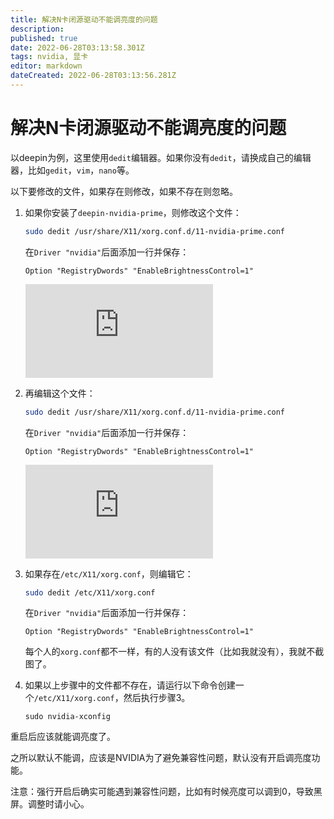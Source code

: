 ```yaml
---
title: 解决N卡闭源驱动不能调亮度的问题
description: 
published: true
date: 2022-06-28T03:13:58.301Z
tags: nvidia, 显卡
editor: markdown
dateCreated: 2022-06-28T03:13:56.281Z
---
```


# 解决N卡闭源驱动不能调亮度的问题
以deepin为例，这里使用`dedit`编辑器。如果你没有`dedit`，请换成自己的编辑器，比如`gedit`，`vim`，`nano`等。

以下要修改的文件，如果存在则修改，如果不存在则忽略。

1. 如果你安装了`deepin-nvidia-prime`，则修改这个文件：

   ```bash
   sudo dedit /usr/share/X11/xorg.conf.d/11-nvidia-prime.conf
   ```

   在`Driver "nvidia"`后面添加一行并保存：

   ```vbnet
   Option "RegistryDwords" "EnableBrightnessControl=1"
   ```

   ![image.png](https://hu60.cn/q.php/link.img.html?url64=aHR0cDovL2ZpbGUuaHU2MC5jbi9maWxlL2hhc2gvcG5nLzYyOWU1OTcxNTFmYTFjZjhhZGEzNzQ1ZDBmOTdkYjQ5MjY5ODMucG5n)

2. 再编辑这个文件：

   ```bash
   sudo dedit /usr/share/X11/xorg.conf.d/11-nvidia-prime.conf
   ```

   在`Driver "nvidia"`后面添加一行并保存：

   ```vbnet
   Option "RegistryDwords" "EnableBrightnessControl=1"
   ```

   ![image.png](https://hu60.cn/q.php/link.img.html?url64=aHR0cDovL2ZpbGUuaHU2MC5jbi9maWxlL2hhc2gvcG5nLzQ5ZGI0ZWRkODMxYmVjZmJkYmUwY2FjZDk2YmM4NDAxMzYxMTgucG5n)

3. 如果存在`/etc/X11/xorg.conf`，则编辑它：

   ```bash
   sudo dedit /etc/X11/xorg.conf
   ```

   在`Driver "nvidia"`后面添加一行并保存：

   ```vbnet
   Option "RegistryDwords" "EnableBrightnessControl=1"
   ```

   每个人的`xorg.conf`都不一样，有的人没有该文件（比如我就没有），我就不截图了。

4. 如果以上步骤中的文件都不存在，请运行以下命令创建一个`/etc/X11/xorg.conf`，然后执行步骤3。

   ```undefined
   sudo nvidia-xconfig
   ```

重启后应该就能调亮度了。

之所以默认不能调，应该是NVIDIA为了避免兼容性问题，默认没有开启调亮度功能。

注意：强行开启后确实可能遇到兼容性问题，比如有时候亮度可以调到0，导致黑屏。调整时请小心。